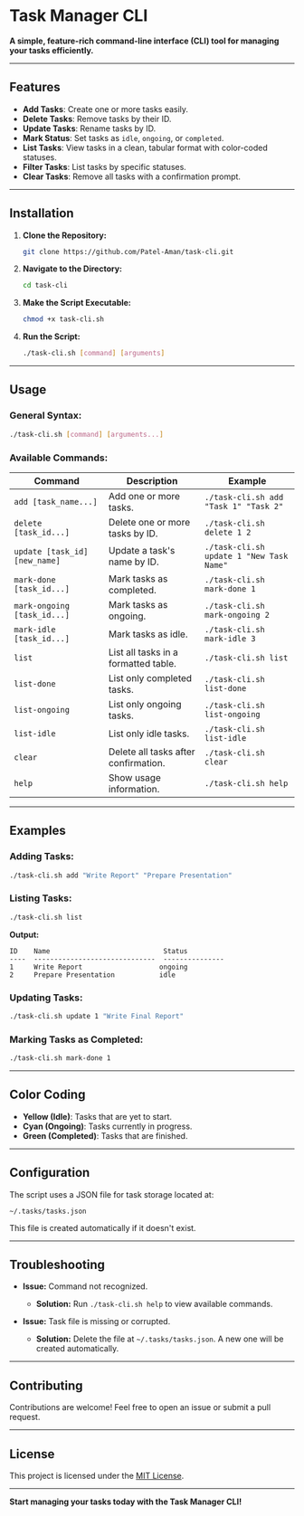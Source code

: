 # Task Manager CLI

**A simple, feature-rich command-line interface (CLI) tool for managing your tasks efficiently.**

---

## Features

- **Add Tasks**: Create one or more tasks easily.
- **Delete Tasks**: Remove tasks by their ID.
- **Update Tasks**: Rename tasks by ID.
- **Mark Status**: Set tasks as `idle`, `ongoing`, or `completed`.
- **List Tasks**: View tasks in a clean, tabular format with color-coded statuses.
- **Filter Tasks**: List tasks by specific statuses.
- **Clear Tasks**: Remove all tasks with a confirmation prompt.

---

## Installation

1. **Clone the Repository:**
   ```bash
   git clone https://github.com/Patel-Aman/task-cli.git
   ```

2. **Navigate to the Directory:**
   ```bash
   cd task-cli
   ```

3. **Make the Script Executable:**
   ```bash
   chmod +x task-cli.sh
   ```

4. **Run the Script:**
   ```bash
   ./task-cli.sh [command] [arguments]
   ```

---

## Usage

### General Syntax:
```bash
./task-cli.sh [command] [arguments...]
```

### Available Commands:

| Command              | Description                                  | Example                                      |
|----------------------|----------------------------------------------|----------------------------------------------|
| `add [task_name...]` | Add one or more tasks.                      | `./task-cli.sh add "Task 1" "Task 2"`       |
| `delete [task_id...]`| Delete one or more tasks by ID.             | `./task-cli.sh delete 1 2`                   |
| `update [task_id] [new_name]` | Update a task's name by ID.       | `./task-cli.sh update 1 "New Task Name"`     |
| `mark-done [task_id...]` | Mark tasks as completed.                 | `./task-cli.sh mark-done 1`                  |
| `mark-ongoing [task_id...]` | Mark tasks as ongoing.                | `./task-cli.sh mark-ongoing 2`               |
| `mark-idle [task_id...]` | Mark tasks as idle.                      | `./task-cli.sh mark-idle 3`                  |
| `list`               | List all tasks in a formatted table.        | `./task-cli.sh list`                         |
| `list-done`          | List only completed tasks.                  | `./task-cli.sh list-done`                    |
| `list-ongoing`       | List only ongoing tasks.                    | `./task-cli.sh list-ongoing`                 |
| `list-idle`          | List only idle tasks.                       | `./task-cli.sh list-idle`                    |
| `clear`              | Delete all tasks after confirmation.        | `./task-cli.sh clear`                        |
| `help`               | Show usage information.                     | `./task-cli.sh help`                         |

---

## Examples

### Adding Tasks:
```bash
./task-cli.sh add "Write Report" "Prepare Presentation"
```

### Listing Tasks:
```bash
./task-cli.sh list
```
**Output:**
```
ID    Name                            Status         
----  ------------------------------  ---------------
1     Write Report                   ongoing        
2     Prepare Presentation           idle           
```

### Updating Tasks:
```bash
./task-cli.sh update 1 "Write Final Report"
```

### Marking Tasks as Completed:
```bash
./task-cli.sh mark-done 1
```

---

## Color Coding

- **Yellow (Idle)**: Tasks that are yet to start.
- **Cyan (Ongoing)**: Tasks currently in progress.
- **Green (Completed)**: Tasks that are finished.

---

## Configuration

The script uses a JSON file for task storage located at:
```
~/.tasks/tasks.json
```
This file is created automatically if it doesn't exist.

---

## Troubleshooting

- **Issue:** Command not recognized.
  - **Solution:** Run `./task-cli.sh help` to view available commands.

- **Issue:** Task file is missing or corrupted.
  - **Solution:** Delete the file at `~/.tasks/tasks.json`. A new one will be created automatically.

---

## Contributing

Contributions are welcome! Feel free to open an issue or submit a pull request.

---

## License

This project is licensed under the [MIT License](LICENSE).

---

**Start managing your tasks today with the Task Manager CLI!**

